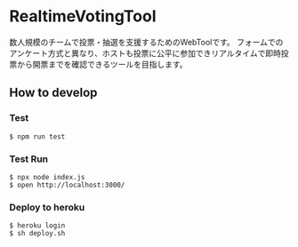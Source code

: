 # RealtimeVotingTool

数人規模のチームで投票・抽選を支援するためのWebToolです。
フォームでのアンケート方式と異なり、ホストも投票に公平に参加できリアルタイムで即時投票から開票までを確認できるツールを目指します。

## How to develop

### Test

```
$ npm run test
```

### Test Run

```
$ npx node index.js
$ open http://localhost:3000/
```

### Deploy to heroku

```
$ heroku login
$ sh deploy.sh
```